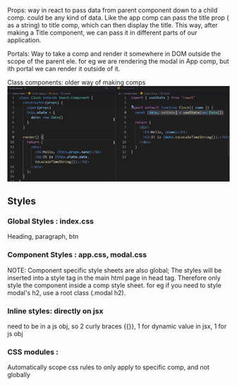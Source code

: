 Props: way in react to pass data from parent component down to a child comp. could be any kind of data. Like the app comp can pass the title prop ( as a string) to title comp, which can then display the title. This way, after making a Title component, we can pass it in different parts of our application.

Portals: Way to take a comp and render it somewhere in DOM outside the scope of the parent ele. for eg we are rendering the modal in App comp, but ith portal we can render it outside of it.

Class components: older way of making comps
<img src="classVsFunComp.png" alt="Class vs functional components">

## Styles
### Global Styles : index.css
Heading, paragraph, btn

### Component Styles : app.css, modal.css
NOTE: Component specific style sheets are also global; The styles will be inserted into a style tag in the main html page in head tag. Therefore only style the component inside a comp style sheet. for eg if you need to style modal's h2, use a root class (.modal h2).

### Inline styles: directly on jsx
need to be in a js obj, so 2 curly braces {{}}, 1 for dynamic value in jsx, 1 for js obj

### CSS modules : 
Automatically scope css rules to only apply to specific comp, and not globally